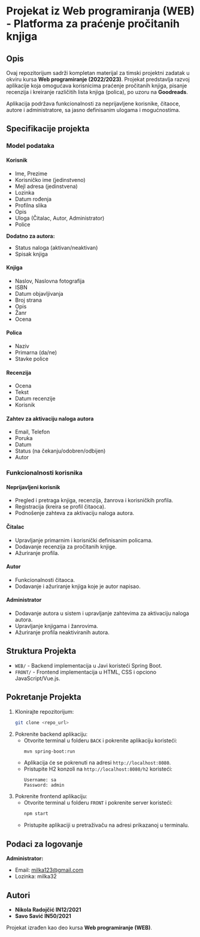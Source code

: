 # Projekat iz Web programiranja (WEB) - Platforma za praćenje pročitanih knjiga

## Opis
Ovaj repozitorijum sadrži kompletan materijal za timski projektni zadatak u okviru kursa **Web programiranje (2022/2023)**. Projekat predstavlja razvoj aplikacije koja omogućava korisnicima praćenje pročitanih knjiga, pisanje recenzija i kreiranje različitih lista knjiga (polica), po uzoru na **Goodreads**.

Aplikacija podržava funkcionalnosti za neprijavljene korisnike, čitaoce, autore i administratore, sa jasno definisanim ulogama i mogućnostima.

## Specifikacije projekta

### Model podataka

#### Korisnik
- Ime, Prezime
- Korisničko ime (jedinstveno)
- Mejl adresa (jedinstvena)
- Lozinka
- Datum rođenja
- Profilna slika
- Opis
- Uloga (Čitalac, Autor, Administrator)
- Police

**Dodatno za autora:**
- Status naloga (aktivan/neaktivan)
- Spisak knjiga

#### Knjiga
- Naslov, Naslovna fotografija
- ISBN
- Datum objavljivanja
- Broj strana
- Opis
- Žanr
- Ocena

#### Polica
- Naziv
- Primarna (da/ne)
- Stavke police

#### Recenzija
- Ocena
- Tekst
- Datum recenzije
- Korisnik

#### Zahtev za aktivaciju naloga autora
- Email, Telefon
- Poruka
- Datum
- Status (na čekanju/odobren/odbijen)
- Autor

### Funkcionalnosti korisnika

#### Neprijavljeni korisnik
- Pregled i pretraga knjiga, recenzija, žanrova i korisničkih profila.
- Registracija (kreira se profil čitaoca).
- Podnošenje zahteva za aktivaciju naloga autora.

#### Čitalac
- Upravljanje primarnim i korisnički definisanim policama.
- Dodavanje recenzija za pročitanih knjige.
- Ažuriranje profila.

#### Autor
- Funkcionalnosti čitaoca.
- Dodavanje i ažuriranje knjiga koje je autor napisao.

#### Administrator
- Dodavanje autora u sistem i upravljanje zahtevima za aktivaciju naloga autora.
- Upravljanje knjigama i žanrovima.
- Ažuriranje profila neaktiviranih autora.

## Struktura Projekta

- `WEB/` - Backend implementacija u Javi koristeći Spring Boot.
- `FRONT/` - Frontend implementacija u HTML, CSS i opciono JavaScript/Vue.js.

## Pokretanje Projekta

1. Klonirajte repozitorijum:
   ```bash
   git clone <repo_url>
   ```
2. Pokrenite backend aplikaciju:
   - Otvorite terminal u folderu `BACK` i pokrenite aplikaciju koristeći:
     ```bash
     mvn spring-boot:run
     ```
   - Aplikacija će se pokrenuti na adresi `http://localhost:8080`.
   - Pristupite H2 konzoli na `http://localhost:8080/h2` koristeći:
     ```
     Username: sa
     Password: admin
     ```
3. Pokrenite frontend aplikaciju:
   - Otvorite terminal u folderu `FRONT` i pokrenite server koristeći:
     ```bash
     npm start
     ```
   - Pristupite aplikaciji u pretraživaču na adresi prikazanoj u terminalu.

## Podaci za logovanje

**Administrator:**
- Email: milka123@gmail.com
- Lozinka: milka32

## Autori
- **Nikola Radojčić IN12/2021**
- **Savo Savić IN50/2021**

Projekat izrađen kao deo kursa **Web programiranje (WEB)**.